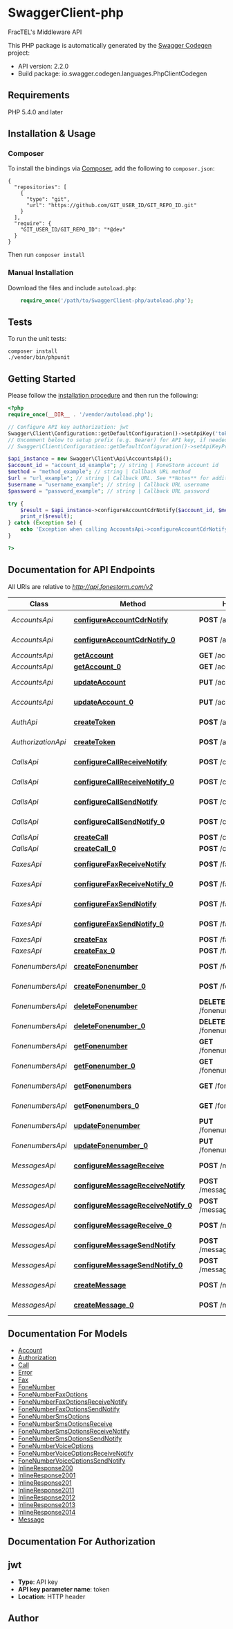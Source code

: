 # SwaggerClient-php
FracTEL's Middleware API

This PHP package is automatically generated by the [Swagger Codegen](https://github.com/swagger-api/swagger-codegen) project:

- API version: 2.2.0
- Build package: io.swagger.codegen.languages.PhpClientCodegen

## Requirements

PHP 5.4.0 and later

## Installation & Usage
### Composer

To install the bindings via [Composer](http://getcomposer.org/), add the following to `composer.json`:

```
{
  "repositories": [
    {
      "type": "git",
      "url": "https://github.com/GIT_USER_ID/GIT_REPO_ID.git"
    }
  ],
  "require": {
    "GIT_USER_ID/GIT_REPO_ID": "*@dev"
  }
}
```

Then run `composer install`

### Manual Installation

Download the files and include `autoload.php`:

```php
    require_once('/path/to/SwaggerClient-php/autoload.php');
```

## Tests

To run the unit tests:

```
composer install
./vendor/bin/phpunit
```

## Getting Started

Please follow the [installation procedure](#installation--usage) and then run the following:

```php
<?php
require_once(__DIR__ . '/vendor/autoload.php');

// Configure API key authorization: jwt
Swagger\Client\Configuration::getDefaultConfiguration()->setApiKey('token', 'YOUR_API_KEY');
// Uncomment below to setup prefix (e.g. Bearer) for API key, if needed
// Swagger\Client\Configuration::getDefaultConfiguration()->setApiKeyPrefix('token', 'Bearer');

$api_instance = new Swagger\Client\Api\AccountsApi();
$account_id = "account_id_example"; // string | FoneStorm account id
$method = "method_example"; // string | Callback URL method
$url = "url_example"; // string | Callback URL. See **Notes** for additional information.
$username = "username_example"; // string | Callback URL username
$password = "password_example"; // string | Callback URL password

try {
    $result = $api_instance->configureAccountCdrNotify($account_id, $method, $url, $username, $password);
    print_r($result);
} catch (Exception $e) {
    echo 'Exception when calling AccountsApi->configureAccountCdrNotify: ', $e->getMessage(), PHP_EOL;
}

?>
```

## Documentation for API Endpoints

All URIs are relative to *http://api.fonestorm.com/v2*

Class | Method | HTTP request | Description
------------ | ------------- | ------------- | -------------
*AccountsApi* | [**configureAccountCdrNotify**](docs/Api/AccountsApi.md#configureaccountcdrnotify) | **POST** /accounts/cdr_notify | Set CDR Callback
*AccountsApi* | [**configureAccountCdrNotify_0**](docs/Api/AccountsApi.md#configureaccountcdrnotify_0) | **POST** /accounts/cdr_notify | Set CDR Callback
*AccountsApi* | [**getAccount**](docs/Api/AccountsApi.md#getaccount) | **GET** /accounts/{id} | Get Account
*AccountsApi* | [**getAccount_0**](docs/Api/AccountsApi.md#getaccount_0) | **GET** /accounts/{id} | Get Account
*AccountsApi* | [**updateAccount**](docs/Api/AccountsApi.md#updateaccount) | **PUT** /accounts/{id} | Update Account
*AccountsApi* | [**updateAccount_0**](docs/Api/AccountsApi.md#updateaccount_0) | **PUT** /accounts/{id} | Update Account
*AuthApi* | [**createToken**](docs/Api/AuthApi.md#createtoken) | **POST** /auth | Create Auth Token
*AuthorizationApi* | [**createToken**](docs/Api/AuthorizationApi.md#createtoken) | **POST** /auth | Create Auth Token
*CallsApi* | [**configureCallReceiveNotify**](docs/Api/CallsApi.md#configurecallreceivenotify) | **POST** /calls/receive_notify | Set Receive Callback
*CallsApi* | [**configureCallReceiveNotify_0**](docs/Api/CallsApi.md#configurecallreceivenotify_0) | **POST** /calls/receive_notify | Set Receive Callback
*CallsApi* | [**configureCallSendNotify**](docs/Api/CallsApi.md#configurecallsendnotify) | **POST** /calls/send_notify | Set Send Callback
*CallsApi* | [**configureCallSendNotify_0**](docs/Api/CallsApi.md#configurecallsendnotify_0) | **POST** /calls/send_notify | Set Send Callback
*CallsApi* | [**createCall**](docs/Api/CallsApi.md#createcall) | **POST** /calls | Create Call
*CallsApi* | [**createCall_0**](docs/Api/CallsApi.md#createcall_0) | **POST** /calls | Create Call
*FaxesApi* | [**configureFaxReceiveNotify**](docs/Api/FaxesApi.md#configurefaxreceivenotify) | **POST** /faxes/receive_notify | Set Receive Callback
*FaxesApi* | [**configureFaxReceiveNotify_0**](docs/Api/FaxesApi.md#configurefaxreceivenotify_0) | **POST** /faxes/receive_notify | Set Receive Callback
*FaxesApi* | [**configureFaxSendNotify**](docs/Api/FaxesApi.md#configurefaxsendnotify) | **POST** /faxes/send_notify | Set Send Callback
*FaxesApi* | [**configureFaxSendNotify_0**](docs/Api/FaxesApi.md#configurefaxsendnotify_0) | **POST** /faxes/send_notify | Set Send Callback
*FaxesApi* | [**createFax**](docs/Api/FaxesApi.md#createfax) | **POST** /faxes | Create Fax
*FaxesApi* | [**createFax_0**](docs/Api/FaxesApi.md#createfax_0) | **POST** /faxes | Create Fax
*FonenumbersApi* | [**createFonenumber**](docs/Api/FonenumbersApi.md#createfonenumber) | **POST** /fonenumbers | Create FoneNumber
*FonenumbersApi* | [**createFonenumber_0**](docs/Api/FonenumbersApi.md#createfonenumber_0) | **POST** /fonenumbers | Create FoneNumber
*FonenumbersApi* | [**deleteFonenumber**](docs/Api/FonenumbersApi.md#deletefonenumber) | **DELETE** /fonenumbers/{fonenumber} | Delete FoneNumber
*FonenumbersApi* | [**deleteFonenumber_0**](docs/Api/FonenumbersApi.md#deletefonenumber_0) | **DELETE** /fonenumbers/{fonenumber} | Delete FoneNumber
*FonenumbersApi* | [**getFonenumber**](docs/Api/FonenumbersApi.md#getfonenumber) | **GET** /fonenumbers/{fonenumber} | Get FoneNumber
*FonenumbersApi* | [**getFonenumber_0**](docs/Api/FonenumbersApi.md#getfonenumber_0) | **GET** /fonenumbers/{fonenumber} | Get FoneNumber
*FonenumbersApi* | [**getFonenumbers**](docs/Api/FonenumbersApi.md#getfonenumbers) | **GET** /fonenumbers | Get FoneNumbers
*FonenumbersApi* | [**getFonenumbers_0**](docs/Api/FonenumbersApi.md#getfonenumbers_0) | **GET** /fonenumbers | Get FoneNumbers
*FonenumbersApi* | [**updateFonenumber**](docs/Api/FonenumbersApi.md#updatefonenumber) | **PUT** /fonenumbers/{fonenumber} | Update FoneNumber
*FonenumbersApi* | [**updateFonenumber_0**](docs/Api/FonenumbersApi.md#updatefonenumber_0) | **PUT** /fonenumbers/{fonenumber} | Update FoneNumber
*MessagesApi* | [**configureMessageReceive**](docs/Api/MessagesApi.md#configuremessagereceive) | **POST** /messages/receive | Set Delivery Service
*MessagesApi* | [**configureMessageReceiveNotify**](docs/Api/MessagesApi.md#configuremessagereceivenotify) | **POST** /messages/receive_notify | Set Receive Callback
*MessagesApi* | [**configureMessageReceiveNotify_0**](docs/Api/MessagesApi.md#configuremessagereceivenotify_0) | **POST** /messages/receive_notify | Set Receive Callback
*MessagesApi* | [**configureMessageReceive_0**](docs/Api/MessagesApi.md#configuremessagereceive_0) | **POST** /messages/receive | Set Delivery Service
*MessagesApi* | [**configureMessageSendNotify**](docs/Api/MessagesApi.md#configuremessagesendnotify) | **POST** /messages/send_notify | Set Send Callback
*MessagesApi* | [**configureMessageSendNotify_0**](docs/Api/MessagesApi.md#configuremessagesendnotify_0) | **POST** /messages/send_notify | Set Send Callback
*MessagesApi* | [**createMessage**](docs/Api/MessagesApi.md#createmessage) | **POST** /messages/send | Create Message
*MessagesApi* | [**createMessage_0**](docs/Api/MessagesApi.md#createmessage_0) | **POST** /messages/send | Create Message


## Documentation For Models

 - [Account](docs/Model/Account.md)
 - [Authorization](docs/Model/Authorization.md)
 - [Call](docs/Model/Call.md)
 - [Error](docs/Model/Error.md)
 - [Fax](docs/Model/Fax.md)
 - [FoneNumber](docs/Model/FoneNumber.md)
 - [FoneNumberFaxOptions](docs/Model/FoneNumberFaxOptions.md)
 - [FoneNumberFaxOptionsReceiveNotify](docs/Model/FoneNumberFaxOptionsReceiveNotify.md)
 - [FoneNumberFaxOptionsSendNotify](docs/Model/FoneNumberFaxOptionsSendNotify.md)
 - [FoneNumberSmsOptions](docs/Model/FoneNumberSmsOptions.md)
 - [FoneNumberSmsOptionsReceive](docs/Model/FoneNumberSmsOptionsReceive.md)
 - [FoneNumberSmsOptionsReceiveNotify](docs/Model/FoneNumberSmsOptionsReceiveNotify.md)
 - [FoneNumberSmsOptionsSendNotify](docs/Model/FoneNumberSmsOptionsSendNotify.md)
 - [FoneNumberVoiceOptions](docs/Model/FoneNumberVoiceOptions.md)
 - [FoneNumberVoiceOptionsReceiveNotify](docs/Model/FoneNumberVoiceOptionsReceiveNotify.md)
 - [FoneNumberVoiceOptionsSendNotify](docs/Model/FoneNumberVoiceOptionsSendNotify.md)
 - [InlineResponse200](docs/Model/InlineResponse200.md)
 - [InlineResponse2001](docs/Model/InlineResponse2001.md)
 - [InlineResponse201](docs/Model/InlineResponse201.md)
 - [InlineResponse2011](docs/Model/InlineResponse2011.md)
 - [InlineResponse2012](docs/Model/InlineResponse2012.md)
 - [InlineResponse2013](docs/Model/InlineResponse2013.md)
 - [InlineResponse2014](docs/Model/InlineResponse2014.md)
 - [Message](docs/Model/Message.md)


## Documentation For Authorization


## jwt

- **Type**: API key
- **API key parameter name**: token
- **Location**: HTTP header


## Author




